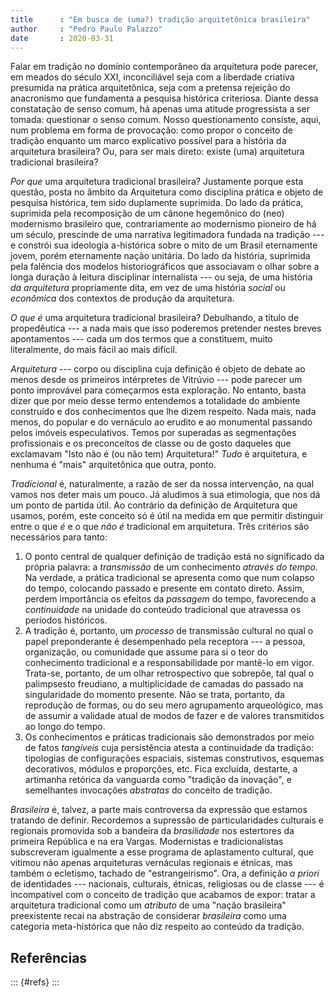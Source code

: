 ```yaml
---
title      : "Em busca de (uma?) tradição arquitetônica brasileira"
author     : "Pedro Paulo Palazzo"
date       : 2020-03-31
---
```


Falar em tradição no domínio contemporâneo da arquitetura pode parecer,
em meados do século XXI, inconciliável seja com a liberdade criativa
presumida na prática arquitetônica, seja com a pretensa rejeição do
anacronismo que fundamenta a pesquisa histórica criteriosa. Diante dessa
constatação de senso comum, há apenas uma atitude progressista a ser
tomada: questionar o senso comum. Nosso questionamento consiste, aqui,
num problema em forma de provocação: como propor o conceito de tradição
enquanto um marco explicativo possível para a história da arquitetura
brasileira? Ou, para ser mais direto: existe (uma) arquitetura
tradicional brasileira?

*Por que* uma arquitetura tradicional brasileira? Justamente porque
esta questão, posta no âmbito da Arquitetura como disciplina prática e
objeto de pesquisa histórica, tem sido duplamente suprimida.
Do lado da prática, suprimida pela recomposição de um cânone hegemônico
do (neo) modernismo brasileiro que, contrariamente ao modernismo
pioneiro de há um século, prescinde de uma narrativa legitimadora
fundada na tradição --- e constrói sua ideologia a-histórica sobre o
mito de um Brasil eternamente jovem, porém eternamente nação unitária.
Do lado da história, suprimida pela falência dos modelos
historiográficos que associavam o olhar sobre a longa duração à leitura
disciplinar internalista --- ou seja, de uma história *da arquitetura*
propriamente dita, em vez de uma história *social* ou *econômica* dos
contextos de produção da arquitetura.

*O que é* uma arquitetura tradicional brasileira? Debulhando, a título
de propedêutica --- a nada mais que isso poderemos pretender nestes
breves apontamentos --- cada um dos termos que a constituem, muito
literalmente, do mais fácil ao mais difícil.

*Arquitetura* --- corpo ou disciplina cuja definição é objeto de debate
ao menos desde os primeiros intérpretes de Vitrúvio --- pode parecer um
ponto improvável para começarmos esta exploração. No entanto, basta
dizer que por meio desse termo entendemos a totalidade do ambiente
construído e dos conhecimentos que lhe dizem respeito. Nada mais, nada
menos, do popular e do vernáculo ao erudito e ao monumental passando
pelos imóveis especulativos. Temos por superadas as segmentações
profissionais e os preconceitos de classe ou de gosto daqueles que
exclamavam "Isto não é (ou não tem) Arquitetura!" *Tudo* é arquitetura,
e nenhuma é "mais" arquitetônica que outra, ponto.

*Tradicional* é, naturalmente, a razão de ser da nossa intervenção, na
qual vamos nos deter mais um pouco. Já aludimos à sua etimologia, que
nos dá um ponto de partida útil. Ao contrário da definição de
Arquitetura que usamos, porém, este conceito só é útil na medida em que
permitir distinguir entre o que *é* e o que *não é* tradicional em
arquitetura. Três critérios são necessários para tanto:

1) O ponto central de qualquer definição de tradição está no significado
   da própria palavra: a *transmissão* de um conhecimento *através do
   tempo.* Na verdade, a prática tradicional se apresenta como que num
   colapso do tempo, colocando passado e presente em contato direto.
   Assim, perdem importância os efeitos da *passagem* do tempo,
   favorecendo a *continuidade* na unidade do conteúdo tradicional que
   atravessa os períodos históricos.
2) A tradição é, portanto, um *processo* de transmissão cultural no qual
   o papel preponderante é desempenhado pela receptora --- a pessoa,
   organização, ou comunidade que assume para si o teor do conhecimento
   tradicional e a responsabilidade por mantê-lo em vigor. Trata-se,
   portanto, de um olhar retrospectivo que sobrepõe, tal qual o
   palimpsesto freudiano, a multiplicidade de camadas do passado na
   singularidade do momento presente. Não se trata, portanto, da
   reprodução de formas, ou do seu mero agrupamento arqueológico, mas de
   assumir a validade atual de modos de fazer e de valores transmitidos
   ao longo do tempo.
3) Os conhecimentos e práticas tradicionais são demonstrados por meio de
   fatos *tangíveis* cuja persistência atesta a continuidade da
   tradição: tipologias de configurações espaciais, sistemas
   construtivos, esquemas decorativos, módulos e proporções, etc. Fica
   excluída, destarte, a artimanha retórica da vanguarda como "tradição
   da inovação", e semelhantes invocações *abstratas* do conceito de
   tradição.

*Brasileira* é, talvez, a parte mais controversa da expressão que
estamos tratando de definir. Recordemos a supressão de particularidades
culturais e regionais promovida sob a bandeira da *brasilidade* nos
estertores da primeira República e na era Vargas. Modernistas e
tradicionalistas subscreveram igualmente a esse programa de aplastamento
cultural, que vitimou não apenas arquiteturas vernáculas regionais e
étnicas, mas também o ecletismo, tachado de "estrangeirismo". Ora, a
definição *a priori* de identidades --- nacionais, culturais, étnicas,
religiosas ou de classe --- é incompatível com o conceito de tradição
que acabamos de expor: tratar a arquitetura tradicional como um
*atributo* de uma "nação brasileira" preexistente recai na abstração de
considerar *brasileira* como uma categoria meta-histórica que não diz
respeito ao conteúdo da tradição.


Referências
-----------

::: {#refs}
:::
